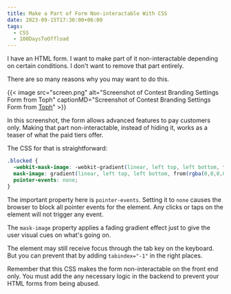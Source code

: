 ```yaml
---
title: Make a Part of Form Non-interactable With CSS
date: 2023-09-15T17:30:00+06:00
tags:
  - CSS
  - 100DaysToOffload
---
```


I have an HTML form. I want to make part of it non-interactable depending on certain conditions. I don't want to remove that part entirely.

There are so many reasons why you may want to do this.

{{< image src="screen.png" alt="Screenshot of Contest Branding Settings Form from Toph" captionMD="Screenshot of Contest Branding Settings Form from [Toph](https://toph.co/)" >}}

In this screenshot, the form allows advanced features to pay customers only. Making that part non-interactable, instead of hiding it, works as a teaser of what the paid tiers offer.

The CSS for that is straightforward:

``` css
.blocked {
  -webkit-mask-image: -webkit-gradient(linear, left top, left bottom, from(rgba(0,0,0,0.5)), to(rgba(0,0,0,0)));
  mask-image: gradient(linear, left top, left bottom, from(rgba(0,0,0,0.5)), to(rgba(0,0,0,0)));
  pointer-events: none;
}
```

The important property here is `pointer-events`. Setting it to `none` causes the browser to block all pointer events for the element. Any clicks or taps on the element will not trigger any event.

The `mask-image` property applies a fading gradient effect just to give the user visual cues on what's going on.

The element may still receive focus through the tab key on the keyboard. But you can prevent that by adding `tabindex="-1"` in the right places.

Remember that this CSS makes the form non-interactable on the front end only. You must add the any necessary logic in the backend to prevent your HTML forms from being abused.
